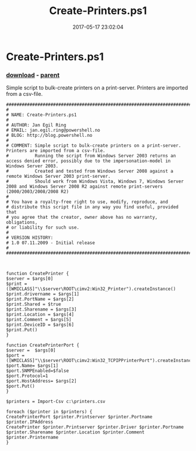 ﻿---
pid:            6895
poster:         Mailson
title:          Create-Printers.ps1
date:           2017-05-17 23:02:04
format:         posh
parent:         1462
parent:         1462

---

# Create-Printers.ps1

### [download](6895.ps1) - [parent](1462.md)

Simple script to bulk-create printers on a print-server. Printers are imported from a csv-file.

```posh
###########################################################################"
#
# NAME: Create-Printers.ps1
#
# AUTHOR: Jan Egil Ring
# EMAIL: jan.egil.ring@powershell.no
# BLOG: http://blog.powershell.no
#
# COMMENT: Simple script to bulk-create printers on a print-server. Printers are imported from a csv-file.
#          Running the script from Windows Server 2003 returns an access denied error, possibly due to the impersonation-model in Windows Server 2003.
#          Created and tested from Windows Server 2008 against a remote Windows Server 2003 print-server.
#          Should work from Windows Vista, Windows 7, Windows Server 2008 and Windows Server 2008 R2 against remote print-servers (2000/2003/2008/2008 R2)
#
# You have a royalty-free right to use, modify, reproduce, and
# distribute this script file in any way you find useful, provided that
# you agree that the creator, owner above has no warranty, obligations,
# or liability for such use.
#
# VERSION HISTORY:
# 1.0 07.11.2009 - Initial release
#
###########################################################################"



function CreatePrinter {
$server = $args[0]
$print = ([WMICLASS]"\\$server\ROOT\cimv2:Win32_Printer").createInstance() 
$print.drivername = $args[1]
$print.PortName = $args[2]
$print.Shared = $true
$print.Sharename = $args[3]
$print.Location = $args[4]
$print.Comment = $args[5]
$print.DeviceID = $args[6]
$print.Put() 
}

function CreatePrinterPort {
$server =  $args[0] 
$port = ([WMICLASS]"\\$server\ROOT\cimv2:Win32_TCPIPPrinterPort").createInstance() 
$port.Name= $args[1]
$port.SNMPEnabled=$false 
$port.Protocol=1 
$port.HostAddress= $args[2] 
$port.Put() 
}

$printers = Import-Csv c:\printers.csv

foreach ($printer in $printers) {
CreatePrinterPort $printer.Printserver $printer.Portname $printer.IPAddress
CreatePrinter $printer.Printserver $printer.Driver $printer.Portname $printer.Sharename $printer.Location $printer.Comment $printer.Printername
}
```
